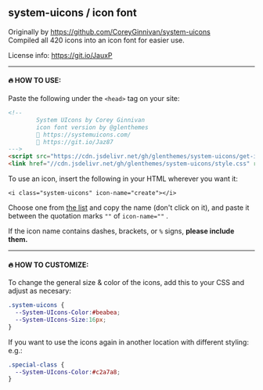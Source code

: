 ## system-uicons / icon font

Originally by https://github.com/CoreyGinnivan/system-uicons  
Compiled all 420 icons into an icon font for easier use.

License info: https://git.io/JauxP

---

#### 🔥 HOW TO USE:

Paste the following under the `<head>` tag on your site:
```html
<!--
        System UIcons by Corey Ginnivan
        icon font version by @glenthemes
        💌 https://systemuicons.com/
        🔮 https://git.io/Jaz87
--->
<script src="https://cdn.jsdelivr.net/gh/glenthemes/system-uicons/get-icons.js"></script>
<link href="//cdn.jsdelivr.net/gh/glenthemes/system-uicons/style.css" rel="stylesheet">
```

To use an icon, insert the following in your HTML wherever you want it:
```
<i class="system-uicons" icon-name="create"></i>
```

Choose one from [the list](https://systemuicons.com/) and copy the name (don't click on it), and paste it between the quotation marks `""` of `icon-name=""`
.

If the icon name contains dashes, brackets, or `%` signs, **please include them.**

---

#### 🔥 HOW TO CUSTOMIZE:

To change the general size & color of the icons, add this to your CSS and adjust as necesary:
```css
.system-uicons {
  --System-UIcons-Color:#beabea;
  --System-UIcons-Size:16px;
}
```

If you want to use the icons again in another location with different styling:  
e.g.:
```css
.special-class {
  --System-UIcons-Color:#c2a7a8;
}
```
